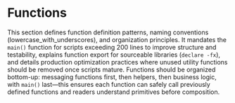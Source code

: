 # Functions

This section defines function definition patterns, naming conventions (lowercase_with_underscores), and organization principles. It mandates the `main()` function for scripts exceeding 200 lines to improve structure and testability, explains function export for sourceable libraries (`declare -fx`), and details production optimization practices where unused utility functions should be removed once scripts mature. Functions should be organized bottom-up: messaging functions first, then helpers, then business logic, with `main()` last—this ensures each function can safely call previously defined functions and readers understand primitives before composition.
